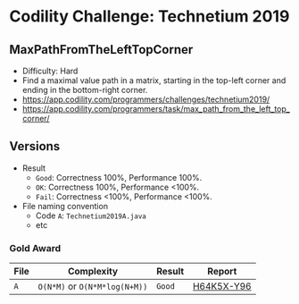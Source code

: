 # Codility Challenge: Technetium 2019

## MaxPathFromTheLeftTopCorner

- Difficulty: Hard
- Find a maximal value path in a matrix, starting in the top-left corner and ending in the bottom-right corner.
- <https://app.codility.com/programmers/challenges/technetium2019/>
- <https://app.codility.com/programmers/task/max_path_from_the_left_top_corner/>

## Versions

- Result
  - `Good`: Correctness 100%, Performance 100%.
  - `OK`: Correctness 100%, Performance <100%.
  - `Fail`: Correctness <100%, Performance <100%.
- File naming convention
  - Code `A`: `Technetium2019A.java`
  - etc

### Gold Award

| File | Complexity                    | Result | Report                                                                  |
| ---- | ----------------------------- | ------ | ----------------------------------------------------------------------- |
| `A`  | `O(N*M)` or `O(N*M*log(N+M))` | `Good` | [H64K5X-Y96](https://app.codility.com/demo/results/trainingH64K5X-Y96/) |
